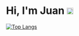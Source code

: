 # Hi, I'm Juan <img src="https://github.com/Juancxh/Juancxh/blob/master/static/img/logo.svg" height="18px" alt="Juancxh">
[![Top Langs](https://github-readme-stats.vercel.app/api/top-langs/?username=juancxh&layout=compact)](https://github.com/Juancxh/Juancxh)

<!--START_SECTION:waka-->
<!--END_SECTION:waka-->

<!--
**Juancxh/Juancxh** is a ✨ _special_ ✨ repository because its `README.md` (this file) appears on your GitHub profile.

Here are some ideas to get you started:

- 🔭 I’m currently working on ...
- 🌱 I’m currently learning ...
- 👯 I’m looking to collaborate on ...
- 🤔 I’m looking for help with ...
- 💬 Ask me about ...
- 📫 How to reach me: ...
- 😄 Pronouns: ...
- ⚡ Fun fact: ...
-->
